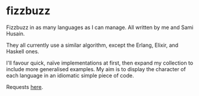 # fizzbuzz

Fizzbuzz in as many languages as I can manage. All written by me and Sami Husain.

They all currently use a similar algorithm, except the Erlang, Elixir, and Haskell ones.

I'll favour quick, naïve implementations at first, then expand my collection to include more generalised examples. My aim is to display the character of each language in an idiomatic simple piece of code.

Requests [here](https://github.com/kmoe/fizzbuzz/issues).
